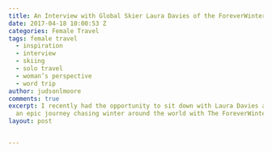 ```yaml
---
title: An Interview with Global Skier Laura Davies of the ForeverWinter Project
date: 2017-04-18 10:00:53 Z
categories: Female Travel
tags: female travel
  - inspiration
  - interview
  - skiing
  - solo travel
  - woman’s perspective
  - word trip
author: judsonlmoore
comments: true
excerpt: I recently had the opportunity to sit down with Laura Davies as she pursues
  an epic journey chasing winter around the world with The ForeverWinter Project.
layout: post


---
```


